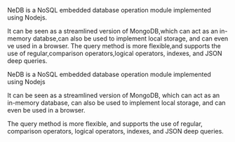 NeDB is a NoSQL embedded database operation  module implemented using Nodejs.

It can be seen as a streamlined version of MongoDB,which can act as an in-memory databse,can also be used to implement local storage, and can even ve used in a browser.
The query method is more flexible,and supports the use of regular,comparison operators,logical operators, indexes, and JSON deep queries.



NeDB is a NoSQL embedded database operation module implemented using Nodejs

It can be seen as a streamlined version of MongoDB, which can act as an in-memory database, can also be used to implement local storage, and can even be used in a browser. 

The query method is more flexible, and supports the use of regular, comparison operators, logical operators, indexes, and JSON deep queries.